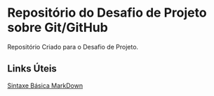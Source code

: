 # Repositório do Desafio de Projeto sobre Git/GitHub
Repositório Criado para o Desafio de Projeto.

## Links Úteis
[Sintaxe Básica MarkDown](https://www.markdownguide.org/basic-syntax/)
